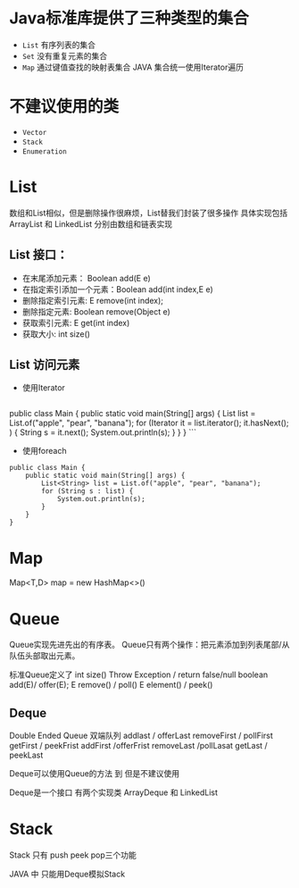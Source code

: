# Java标准库提供了三种类型的集合
- ``List`` 有序列表的集合
- ``Set`` 没有重复元素的集合
- ``Map`` 通过键值查找的映射表集合
    JAVA 集合统一使用Iterator遍历
# 不建议使用的类
- ``Vector``
- ``Stack``
- ``Enumeration``
  
# List
数组和List相似，但是删除操作很麻烦，List替我们封装了很多操作
具体实现包括ArrayList 和 LinkedList 分别由数组和链表实现
## List<E> 接口：
-   在末尾添加元素： Boolean add(E e)
-   在指定索引添加一个元素：Boolean add(int index,E e)
-   删除指定索引元素: E remove(int index);
-   删除指定元素: Boolean remove(Object e)
-   获取索引元素: E get(int index)
-   获取大小: int size()
## List 访问元素 
- 使用Iterator
    ```
public class Main {
    public static void main(String[] args) {
        List<String> list = List.of("apple", "pear", "banana");
        for (Iterator<String> it = list.iterator(); it.hasNext(); ) {
            String s = it.next();
            System.out.println(s);
        }
    }
}
    ```
-   使用foreach
```
public class Main {
    public static void main(String[] args) {
        List<String> list = List.of("apple", "pear", "banana");
        for (String s : list) {
            System.out.println(s);
        }
    }
}
```
# Map
Map<T,D> map = new HashMap<>()

# Queue
Queue实现先进先出的有序表。
Queue只有两个操作：把元素添加到列表尾部/从队伍头部取出元素。

标准Queue定义了 
int size()
Throw Exception / return false/null
boolean add(E)/ offer(E);
E remove() / poll()
E element() / peek()
## Deque
Double Ended Queue 双端队列
addlast / offerLast
removeFirst / pollFirst
getFirst / peekFrist
addFirst /offerFrist
removeLast /pollLasat
getLast / peekLast

Deque可以使用Queue的方法 到 但是不建议使用

Deque是一个接口 有两个实现类 ArrayDeque 和 LinkedList

# Stack
Stack 只有 push peek pop三个功能

JAVA 中 只能用Deque模拟Stack
